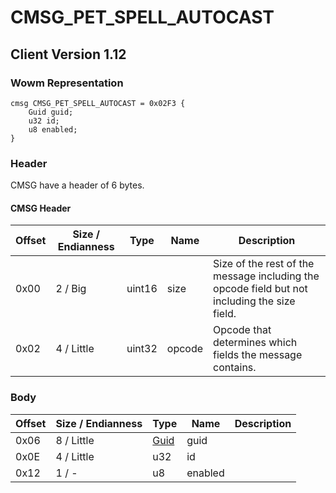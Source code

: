 # CMSG_PET_SPELL_AUTOCAST
## Client Version 1.12

### Wowm Representation
```rust,ignore
cmsg CMSG_PET_SPELL_AUTOCAST = 0x02F3 {
    Guid guid;
    u32 id;
    u8 enabled;
}
```
### Header
CMSG have a header of 6 bytes.

#### CMSG Header
| Offset | Size / Endianness | Type   | Name   | Description |
| ------ | ----------------- | ------ | ------ | ----------- |
| 0x00   | 2 / Big           | uint16 | size   | Size of the rest of the message including the opcode field but not including the size field.|
| 0x02   | 4 / Little        | uint32 | opcode | Opcode that determines which fields the message contains.|
### Body
| Offset | Size / Endianness | Type | Name | Description |
| ------ | ----------------- | ---- | ---- | ----------- |
| 0x06 | 8 / Little | [Guid](../spec/packed-guid.md) | guid |  |
| 0x0E | 4 / Little | u32 | id |  |
| 0x12 | 1 / - | u8 | enabled |  |
